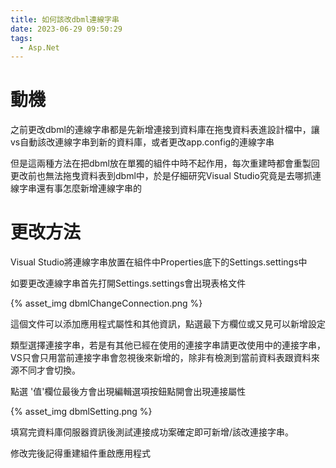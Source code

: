 ```yaml
---
title: 如何該改dbml連線字串
date: 2023-06-29 09:50:29
tags:
  - Asp.Net
---
```

# 動機

之前更改dbml的連線字串都是先新增連接到資料庫在拖曳資料表進設計檔中，讓vs自動該改連線字串到新的資料庫，或者更改app.config的連線字串

但是這兩種方法在把dbml放在單獨的組件中時不起作用，每次重建時都會重製回更改前也無法拖曳資料表到dbml中，於是仔細研究Visual Studio究竟是去哪抓連線字串還有事怎麼新增連線字串的


# 更改方法

Visual Studio將連線字串放置在組件中Properties底下的Settings.settings中

如要更改連線字串首先打開Settings.settings會出現表格文件

{% asset_img  dbmlChangeConnection.png %}

這個文件可以添加應用程式屬性和其他資訊，點選最下方欄位或又見可以新增設定

類型選擇連接字串，若是有其他已經在使用的連接字串請更改使用中的連接字串，VS只會只用當前連接字串會忽視後來新增的，除非有檢測到當前資料表跟資料來源不同才會切換。

點選 '值'欄位最後方會出現編輯選項按鈕點開會出現連接屬性

{% asset_img  dbmlSetting.png %}

填寫完資料庫伺服器資訊後測試連接成功案確定即可新增/該改連接字串。


修改完後記得重建組件重啟應用程式

